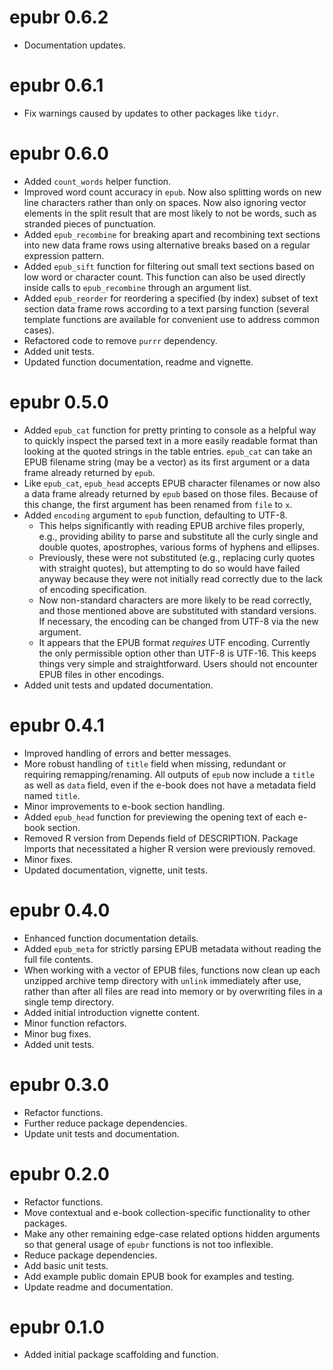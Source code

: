 # epubr 0.6.2

* Documentation updates.

# epubr 0.6.1

* Fix warnings caused by updates to other packages like `tidyr`.

# epubr 0.6.0

* Added `count_words` helper function.
* Improved word count accuracy in `epub`. Now also splitting words on new line characters rather than only on spaces. Now also ignoring vector elements in the split result that are most likely to not be words, such as stranded pieces of punctuation.
* Added `epub_recombine` for breaking apart and recombining text sections into new data frame rows using alternative breaks based on a regular expression pattern.
* Added `epub_sift` function for filtering out small text sections based on low word or character count. This function can also be used directly inside calls to `epub_recombine` through an argument list.
* Added `epub_reorder` for reordering a specified (by index) subset of text section data frame rows according to a text parsing function (several template functions are available for convenient use to address common cases).
* Refactored code to remove `purrr` dependency.
* Added unit tests.
* Updated function documentation, readme and vignette.

# epubr 0.5.0

* Added `epub_cat` function for pretty printing to console as a helpful way to quickly inspect the parsed text in a more easily readable format than looking at the quoted strings in the table entries. `epub_cat` can take an EPUB filename string (may be a vector) as its first argument or a data frame already returned by `epub`.
* Like `epub_cat`, `epub_head` accepts EPUB character filenames or now also a data frame already returned by `epub` based on those files. Because of this change, the first argument has been renamed from `file` to `x`.
* Added `encoding` argument to `epub` function, defaulting to UTF-8.
    * This helps significantly with reading EPUB archive files properly, e.g., providing ability to parse and substitute all the curly single and double quotes, apostrophes, various forms of hyphens and ellipses.
    * Previously, these were not substituted (e.g., replacing curly quotes with straight quotes), but attempting to do so would have failed anyway because they were not initially read correctly due to the lack of encoding specification.
    * Now non-standard characters are more likely to be read correctly, and those mentioned above are substituted with standard versions. If necessary, the encoding can be changed from UTF-8 via the new argument.
    * It appears that the EPUB format *requires* UTF encoding. Currently the only permissible option other than UTF-8 is UTF-16. This keeps things very simple and straightforward. Users should not encounter EPUB files in other encodings.
* Added unit tests and updated documentation.

# epubr 0.4.1

* Improved handling of errors and better messages.
* More robust handling of `title` field when missing, redundant or requiring remapping/renaming. All outputs of `epub` now include a `title` as well as `data` field, even if the e-book does not have a metadata field named `title`.
* Minor improvements to e-book section handling.
* Added `epub_head` function for previewing the opening text of each e-book section.
* Removed R version from Depends field of DESCRIPTION. Package Imports that necessitated a higher R version were previously removed.
* Minor fixes.
* Updated documentation, vignette, unit tests.

# epubr 0.4.0

* Enhanced function documentation details.
* Added `epub_meta` for strictly parsing EPUB metadata without reading the full file contents.
* When working with a vector of EPUB files, functions now clean up each unzipped archive temp directory with `unlink` immediately after use, rather than after all files are read into memory or by overwriting files in a single temp directory.
* Added initial introduction vignette content.
* Minor function refactors.
* Minor bug fixes.
* Added unit tests.

# epubr 0.3.0

* Refactor functions.
* Further reduce package dependencies.
* Update unit tests and documentation.

# epubr 0.2.0

* Refactor functions.
* Move contextual and e-book collection-specific functionality to other packages.
* Make any other remaining edge-case related options hidden arguments so that general usage of `epubr` functions is not too inflexible.
* Reduce package dependencies.
* Add basic unit tests.
* Add example public domain EPUB book for examples and testing.
* Update readme and documentation.

# epubr 0.1.0

* Added initial package scaffolding and function.
